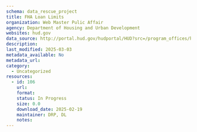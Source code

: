 ```yaml
---
schema: data_rescue_project 
title: FHA Loan Limits
organization: Web Master Pulic Affair
agency: Department of Housing and Urban Development
websites: hud.gov
data_source: http://portal.hud.gov/hudportal/HUD?src=/program_offices/housing/sfh/lender/origination/mortgage_limits
description: 
last_modified: 2025-03-03
metadata_available: No
metadata_url: 
category:
  - Uncategorized
resources:
  - id: 106
    url: 
    format: 
    status: In Progress
    size: 0.0
    download_date: 2025-02-19
    maintainer: DRP, DL
    notes: 
---
```

